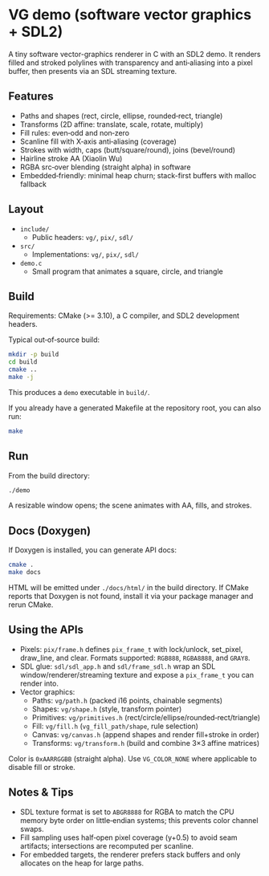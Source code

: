 # VG demo (software vector graphics + SDL2)

A tiny software vector-graphics renderer in C with an SDL2 demo. It renders filled and stroked polylines with transparency and anti‑aliasing into a pixel buffer, then presents via an SDL streaming texture.

## Features

- Paths and shapes (rect, circle, ellipse, rounded‑rect, triangle)
- Transforms (2D affine: translate, scale, rotate, multiply)
- Fill rules: even‑odd and non‑zero
- Scanline fill with X‑axis anti‑aliasing (coverage)
- Strokes with width, caps (butt/square/round), joins (bevel/round)
- Hairline stroke AA (Xiaolin Wu)
- RGBA src‑over blending (straight alpha) in software
- Embedded‑friendly: minimal heap churn; stack-first buffers with malloc fallback

## Layout

- `include/`
  - Public headers: `vg/`, `pix/`, `sdl/`
- `src/`
  - Implementations: `vg/`, `pix/`, `sdl/`
- `demo.c`
  - Small program that animates a square, circle, and triangle

## Build

Requirements: CMake (>= 3.10), a C compiler, and SDL2 development headers.

Typical out‑of‑source build:

```bash
mkdir -p build
cd build
cmake ..
make -j
```

This produces a `demo` executable in `build/`.

If you already have a generated Makefile at the repository root, you can also run:

```bash
make
```

## Run

From the build directory:

```bash
./demo
```

A resizable window opens; the scene animates with AA, fills, and strokes.

## Docs (Doxygen)

If Doxygen is installed, you can generate API docs:

```bash
cmake .
make docs
```

HTML will be emitted under `./docs/html/` in the build directory. If CMake reports that Doxygen is not found, install it via your package manager and rerun CMake.

## Using the APIs

- Pixels: `pix/frame.h` defines `pix_frame_t` with lock/unlock, set_pixel, draw_line, and clear. Formats supported: `RGB888`, `RGBA8888`, and `GRAY8`.
- SDL glue: `sdl/sdl_app.h` and `sdl/frame_sdl.h` wrap an SDL window/renderer/streaming texture and expose a `pix_frame_t` you can render into.
- Vector graphics:
  - Paths: `vg/path.h` (packed i16 points, chainable segments)
  - Shapes: `vg/shape.h` (style, transform pointer)
  - Primitives: `vg/primitives.h` (rect/circle/ellipse/rounded‑rect/triangle)
  - Fill: `vg/fill.h` (`vg_fill_path/shape`, rule selection)
  - Canvas: `vg/canvas.h` (append shapes and render fill+stroke in order)
  - Transforms: `vg/transform.h` (build and combine 3×3 affine matrices)

Color is `0xAARRGGBB` (straight alpha). Use `VG_COLOR_NONE` where applicable to disable fill or stroke.

## Notes & Tips

- SDL texture format is set to `ABGR8888` for RGBA to match the CPU memory byte order on little‑endian systems; this prevents color channel swaps.
- Fill sampling uses half‑open pixel coverage (y+0.5) to avoid seam artifacts; intersections are recomputed per scanline.
- For embedded targets, the renderer prefers stack buffers and only allocates on the heap for large paths.
